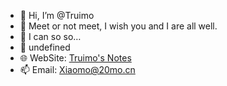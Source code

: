 - 👋 Hi, I’m @Truimo
- 👀 Meet or not meet, I wish you and I are all well.
- 🌱 I can so so…
- 💞️ undefined
- 🌐 WebSite: [Truimo's Notes](https://blog.truimo.com/)
- 📫 Email: [Xiaomo@20mo.cn](mailto:xiaomo@20mo.cn)
